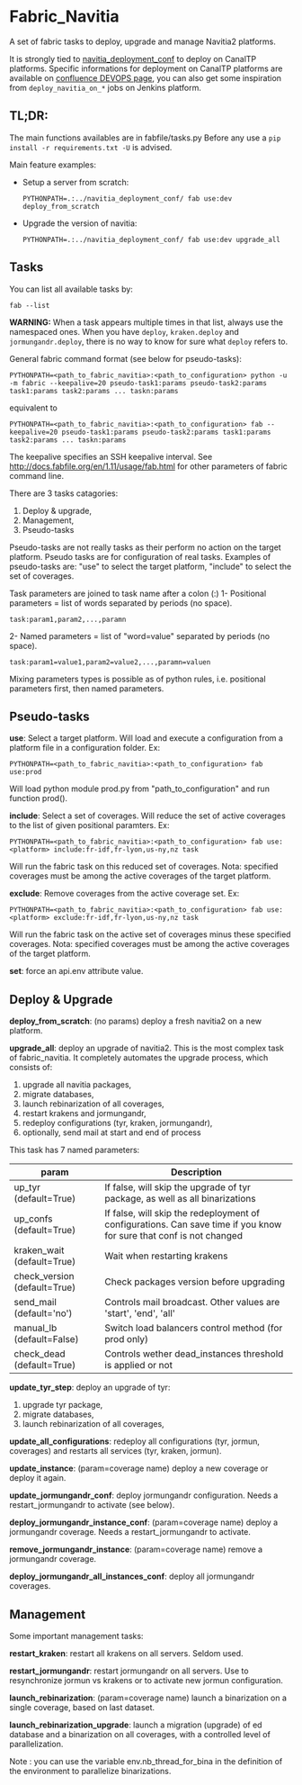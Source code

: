 Fabric_Navitia
==============
A set of fabric tasks to deploy, upgrade and manage Navitia2 platforms.

It is strongly tied to [navitia_deployment_conf](https://github.com/CanalTP/navitia_deployment_conf)
to deploy on CanalTP platforms.
Specific informations for deployment on CanalTP platforms are available on
[confluence DEVOPS page](http://confluence.canaltp.fr/pages/viewpage.action?spaceKey=DEVOPS&title=Navitia2),
you can also get some inspiration from `deploy_navitia_on_*` jobs on Jenkins platform.

TL;DR:
------
The main functions availables are in fabfile/tasks.py
Before any use a `pip install -r requirements.txt -U` is advised.

Main feature examples:

* Setup a server from scratch:

    ```PYTHONPATH=.:../navitia_deployment_conf/ fab use:dev deploy_from_scratch```

* Upgrade the version of navitia:

    ```PYTHONPATH=.:../navitia_deployment_conf/ fab use:dev upgrade_all```


Tasks
-----
You can list all available tasks by:

    fab --list

**WARNING:** When a task appears multiple times in that list, always use the namespaced ones.
When you have `deploy`, `kraken.deploy` and `jormungandr.deploy`,
there is no way to know for sure what `deploy` refers to.

General fabric command format (see below for pseudo-tasks):

    PYTHONPATH=<path_to_fabric_navitia>:<path_to_configuration> python -u -m fabric --keepalive=20 pseudo-task1:params pseudo-task2:params task1:params task2:params ... taskn:params

equivalent to

    PYTHONPATH=<path_to_fabric_navitia>:<path_to_configuration> fab --keepalive=20 pseudo-task1:params pseudo-task2:params task1:params task2:params ... taskn:params

The keepalive specifies an SSH keepalive interval.
See http://docs.fabfile.org/en/1.11/usage/fab.html for other parameters of fabric command line.

There are 3 tasks catagories:

 1. Deploy & upgrade,
 2. Management,
 3. Pseudo-tasks

Pseudo-tasks are not really tasks as their perform no action on the target platform.
Pseudo tasks are for configuration of real tasks.
Examples of pseudo-tasks are: "use" to select the target platform, "include" to select the set of coverages.

Task parameters are joined to task name after a colon (:)
1- Positional parameters = list of words separated by periods (no space).

    task:param1,param2,...,paramn

2- Named parameters = list of "word=value"  separated by periods (no space).

    task:param1=value1,param2=value2,...,paramn=valuen

Mixing parameters types is possible as of python rules, i.e. positional parameters first, then named parameters.

Pseudo-tasks
------------
**use**: Select a target platform.
Will load and execute a configuration from a platform file in a configuration folder. Ex:

    PYTHONPATH=<path_to_fabric_navitia>:<path_to_configuration> fab use:prod

Will load python module prod.py from "path_to_configuration" and run function prod().

**include**: Select a set of coverages.
Will reduce the set of active coverages to the list of given positional paramters. Ex:

    PYTHONPATH=<path_to_fabric_navitia>:<path_to_configuration> fab use:<platform> include:fr-idf,fr-lyon,us-ny,nz task

Will run the fabric task on this reduced set of coverages.
Nota: specified coverages must be among the active coverages of the target platform.

**exclude**: Remove coverages from the active coverage set. Ex:

    PYTHONPATH=<path_to_fabric_navitia>:<path_to_configuration> fab use:<platform> exclude:fr-idf,fr-lyon,us-ny,nz task

Will run the fabric task on the active set of coverages minus these specified coverages.
Nota: specified coverages must be among the active coverages of the target platform.

**set**: force an api.env attribute value.

Deploy & Upgrade
----------------

**deploy_from_scratch**: (no params) deploy a fresh navitia2 on a new platform.

**upgrade_all**: deploy an upgrade of navitia2.
This is the most complex task of fabric_navitia. It completely automates the upgrade process, which consists of:

 1. upgrade all navitia packages,
 2. migrate databases,
 3. launch rebinarization of all coverages,
 4. restart krakens and jormungandr,
 5. redeploy configurations (tyr, kraken, jormungandr),
 6. optionally, send mail at start and end of process

This task has 7 named parameters:

| param                        |  Description |
|------------------------------|--------------|
| up_tyr (default=True)        |  If false, will skip the upgrade of tyr package, as well as all binarizations |
| up_confs (default=True)      |  If false, will skip the redeployment of configurations. Can save time if you know for sure that conf is not changed |
| kraken_wait (default=True)   |  Wait when restarting krakens |
| check_version (default=True) |  Check packages version before upgrading |
| send_mail (default='no')     |  Controls mail broadcast. Other values are 'start', 'end', 'all'|
| manual_lb (default=False)    |  Switch load balancers control method (for prod only) |
| check_dead (default=True)    | Controls wether dead_instances threshold is applied or not |

**update_tyr_step**: deploy an upgrade of tyr:

 1. upgrade tyr package,
 2. migrate databases,
 3. launch rebinarization of all coverages,

**update_all_configurations**: redeploy all configurations (tyr, jormun, coverages) and restarts all services (tyr, kraken, jormun).

**update_instance**: (param=coverage name) deploy a new coverage or deploy it again.

**update_jormungandr_conf**: deploy jormungandr configuration. Needs a restart_jormungandr to activate (see below).

**deploy_jormungandr_instance_conf**: (param=coverage name) deploy a jormungandr coverage. Needs a restart_jormungandr to activate.

**remove_jormungandr_instance**: (param=coverage name) remove a jormungandr coverage.

**deploy_jormungandr_all_instances_conf**: deploy all jormungandr coverages.


Management
----------
Some important management tasks:

**restart_kraken**: restart all krakens on all servers. Seldom used.

**restart_jormungandr**: restart jormungandr on all servers. Use to resynchronize jormun vs krakens or to activate new jormun configuration.

**launch_rebinarization**: (param=coverage name) launch a binarization on a single coverage, based on last dataset.

**launch_rebinarization_upgrade**: launch a migration (upgrade) of ed database and a binarization on all coverages, with a controlled level of parallelization.

Note : you can use the variable env.nb_thread_for_bina in the definition of the environment to parallelize binarizations.
